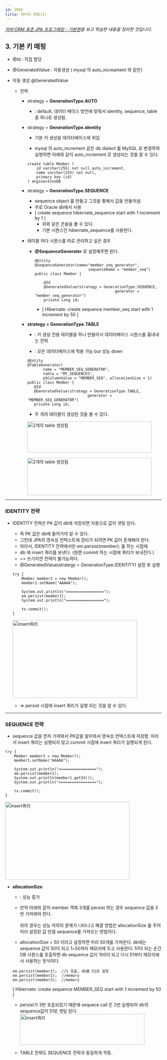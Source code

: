 ```yaml
---
id: JPA5
title: 엔티티 매핑(2)
---
```

_[자바 ORM 표준 JPA 프로그래밍 - 기본편](https://www.inflearn.com/course/ORM-JPA-Basic)을 보고 학습한 내용을 정리한 것입니다._

## 3. 기본 키 매핑

- @Id : 직접 할당
- @GeneratedValue : 자동생성 ( mysql 의 auto_increament 와 같은)

- 자동 생성 @GeneratedValue

    + 전략
        + strategy = **GenerationType.AUTO**

            + : default, 데이터 베이스 방언에 맞춰서 identity, sequence, table 중 하나로 생성됨.

        + strategy = **GenerationType.identity**

            + 기본 키 생성을 데이터베이스에 위임

            + mysql 의 auto_increment 같은 db dialect 를 MySQL 로 변경하여 실행하면 아래와 같이 auto_increment 로 생성되는 것을 알 수 있다.

            ```
            create table Member (
                id varchar(255) not null auto_increment,
                name varchar(255) not null,
                primary key (id)
            ) engine=InnoDB
            ```

        + strategy = **GenerationType.SEQUENCE**

            - sequence object 를 만들고 그것을 통해서 값을 만들어냄.
            - 주로 Oracle db에서 사용

            + [ create sequence hibernate_sequence start with 1 increment by 1 ]
                + 위와 같은 콘솔을 볼 수 있다.
                + 기본 시퀀스인 hibernate_sequence를 사용한다. 

    
        + 테이블 마다 시퀀스를 따로 관리하고 싶은 경우  
            - **@SequenceGenerater** 로 설정해주면 된다.

                ```
                @Entity
                @SequenceGenerator(name="member_seq_generator", 
                                        sequenceName = "member_seq")
                public class Member {

                    @Id
                    @GeneratedValue(strategy = GenerationType.SEQUENCE, 
                                                    generator = "member_seq_generator")
                    private Long id;
                
                ```

                - [ Hibernate: create sequence member_seq start with 1 increment by 50 ]

        + **strategy = GenerationType.TABLE**

            + : 키 생성 전용 테이블을 하나 만들어서 데이터베이스 시퀀스를 흉내내는 전략

            + : 모든 데이터베이스에 적용 가능 but 성능 down

             ```
            @Entity
            @TableGenerator(
                    name = "MEMBER_SEQ_GENERATOR",
                    table = "MY_SEQUENCES",
                    pkColumnValue = "MEMBER_SEQ", allocationSize = 1)
            public class Member {
                @Id
                @GeneratedValue(strategy = GenerationType.TABLE, 
                                        generator = "MEMBER_SEQ_GENERATOR")
                private Long id; 
            ```
            - 두 개의 테이블이 생성된 것을 볼 수 있다. <br/>
        
            <img src="/img/2.png" width="400px" height="100px" title="table2" alt="2개의 table 생성됨"></img><br/>
            <br/>
            <img src="/img/1.png" width="400px" height="120px" title="table1" alt="2개의 table 생성됨"></img><br/>

 -----

### IDENTITY 전략
- IDENTITY 전략은 PK 값이 db에 저장되면 자동으로 값이 셋팅 된다.

    - 즉 PK 값은 db에 들어가야 알 수 있다.
    - 그런데 JPA의 영속성 컨텍스트에 관리가 되려면 PK 값이 존재해야 한다.
    - 따라서, IDENTITY 전략에서만 em.persist(member); 를 하는 시점에
    - db 에 insert 쿼리를 보낸다. (원랜 commit 하는 시점에 쿼리가 보내진다.)
     -  => 쓰기지연 전략이 불가능하다.

    
    * @GeneratedValue(strategy = GenerationType.IDENTITY) 설정 후 실행 
    ```
    try {
        Member member1 = new Member();
        member1.setName("AAAAA");

        System.out.println("=================");
        em.persist(member1);
        System.out.println("=================");

        tx.commit();
    }
    ```
    <img src="/img/3.png" width="400px" height="250px" title="table1" alt="insert쿼리"></img><br/>
    - => persist 시점에 insert 쿼리가 실행 되는 것을 알 수 있다.

 ------

### SEQUENCE 전략

- sequence 값을 먼저 가져와서 PK값을 알아와서 영속성 컨텍스트에 저장함.    따라서 insert 쿼리는 실행되지 않고 commit 시점에 insert 쿼리가 실행되게 된다.

```
try {
    Member member1 = new Member();
    member1.setName("AAAAA");

    System.out.println("=================");
    em.persist(member1);
    System.out.println(member1.getId());
    System.out.println("=================");

    tx.commit();
}
```

<img src="/img/4.png" width="400px" height="250px" title="table1" alt="insert쿼리"></img><br/>

- **allocationSize**
     - : 성능 증가

    - 만약 아래와 같이 member 객체 3개를 persist 하는 경우 sequence 값을 3번 가져와야 한다.<br/><br/>
    위의 경우는 성능 저하의 문제가 나타나고 해결 방법은 allocationSize 를 주어
    미리 설정된 값 만큼 sequence를 가져오는 방법이다. 
    - allocationSize = 50 이라고 설정하면 미리 50개를 가져온다.
    db에는 sequence 값이 50이 되고 1~50까지 메모리에 두고 사용한다. 51이 되는 순간 DB 시퀀스를 호출하면 db sequence 값이 100이 되고 다시 51부터 메모리에서 사용하는 방식이다.

    ```
    em.persist(member1);  //1 호출, db를 51로 설정
    em.persist(member2);  //memory
    em.persist(member3);  //memory
    ```

    [ Hibernate: create sequence MEMBER_SEQ start with 1 increment by 50 ]

     - persist가 3번 호출되었기 때문에  sequece call 은 2번 실행되어 db의 sequence값이 51로 셋팅 된다.
    <img src="/img/5.png" width="400px" height="100px" title="table1" alt="insert쿼리"></img><br/>

    - TABLE 전략도 SEQUENCE 전략과 동일하게 작동.